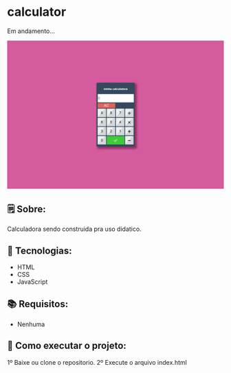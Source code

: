 # calculator
 Em andamento...

![Alt text](calculadora.png?raw=true "Title")

## 🗒 Sobre:
Calculadora sendo construida pra uso didatico.

## 🔨 Tecnologias:
- HTML
- CSS
- JavaScript

## 📚 Requisitos:
- Nenhuma

## 🏁 Como executar o projeto:
1º Baixe ou clone o repositorio.
2º Execute o arquivo index.html
